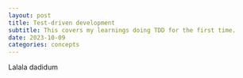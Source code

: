 ```yaml
---
layout: post
title: Test-driven development
subtitle: This covers my learnings doing TDD for the first time.
date: 2023-10-09
categories: concepts
---
```


Lalala dadidum
